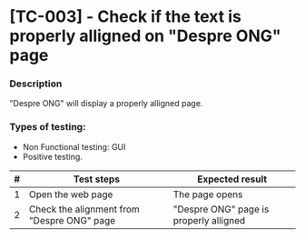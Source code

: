 # **[TC-003] - Check if the text is properly alligned on "Despre ONG" page**

### **Description**

"Despre ONG" will display a properly alligned page.

### **Types of testing:**

- Non Functional testing: GUI
- Positive testing.

| #   | **Test steps**                             | **Expected result**                    |
| --- | ------------------------------------------ | -------------------------------------- |
| 1   | Open the web page                          | The page opens                         |
| 2   | Check the alignment from "Despre ONG" page | "Despre ONG" page is properly alligned |
